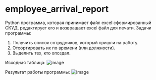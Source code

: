 # employee_arrival_report
Python программа, которая принимает файл excel сформированный СКУД, редактирует его и возвращает excel файл для печати.
Задачи программы:
1. Получить список сотрудников, который пришли на работу.
2. Отсортировать их по времени (или должности).
3. Выделить тех, кто опоздал.

Исходная таблица:
![image](https://user-images.githubusercontent.com/71211957/112328900-8e1caa80-8cd8-11eb-8810-c918817960c1.png)


Результат работы программы:
![image](https://user-images.githubusercontent.com/71211957/112329146-c328fd00-8cd8-11eb-8b75-868f522196ce.png)


